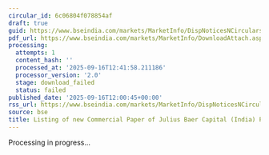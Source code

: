 ```yaml
---
circular_id: 6c06804f078854af
draft: true
guid: https://www.bseindia.com/markets/MarketInfo/DispNoticesNCirculars.aspx?Noticeid={C371C873-94DC-4056-A133-E94432294168}&noticeno=20250916-56&dt=09/16/2025&icount=56&totcount=62&flag=0
pdf_url: https://www.bseindia.com/markets/MarketInfo/DownloadAttach.aspx?id=20250916-56&attachedId=
processing:
  attempts: 1
  content_hash: ''
  processed_at: '2025-09-16T12:41:58.211186'
  processor_version: '2.0'
  stage: download_failed
  status: failed
published_date: '2025-09-16T12:00:45+00:00'
rss_url: https://www.bseindia.com/markets/MarketInfo/DispNoticesNCirculars.aspx?Noticeid={C371C873-94DC-4056-A133-E94432294168}&noticeno=20250916-56&dt=09/16/2025&icount=56&totcount=62&flag=0
source: bse
title: Listing of new Commercial Paper of Julius Baer Capital (India) Private Limited
---
```


Processing in progress...